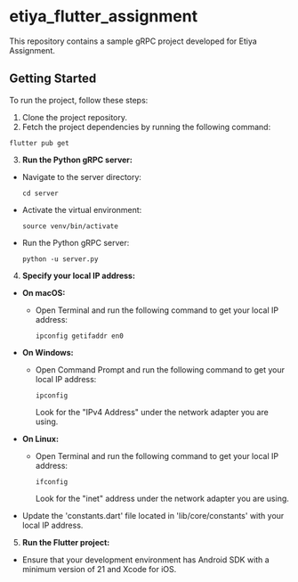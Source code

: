 # etiya_flutter_assignment

This repository contains a sample gRPC project developed for Etiya Assignment.

## Getting Started

To run the project, follow these steps:

1. Clone the project repository.
2. Fetch the project dependencies by running the following command:
  ```
  flutter pub get
  ```
3. **Run the Python gRPC server:**

- Navigate to the server directory:
  ```
  cd server
  ```

- Activate the virtual environment:
  ```
  source venv/bin/activate
  ```

- Run the Python gRPC server:
  ```
  python -u server.py
  ```

4. **Specify your local IP address:**

- **On macOS:**
  - Open Terminal and run the following command to get your local IP address:
    ```
    ipconfig getifaddr en0
    ```

- **On Windows:**
  - Open Command Prompt and run the following command to get your local IP address:
    ```
    ipconfig
    ```
    Look for the "IPv4 Address" under the network adapter you are using.

- **On Linux:**
  - Open Terminal and run the following command to get your local IP address:
    ```
    ifconfig
    ```
    Look for the "inet" address under the network adapter you are using.

- Update the 'constants.dart' file located in 'lib/core/constants' with your local IP address.

5. **Run the Flutter project:**

- Ensure that your development environment has Android SDK with a minimum version of 21 and Xcode for iOS.


